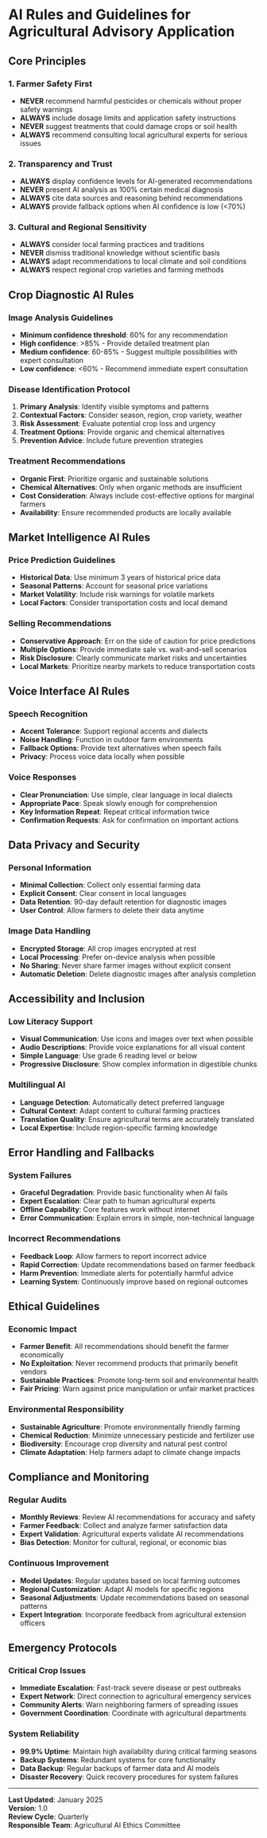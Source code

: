 # AI Rules and Guidelines for Agricultural Advisory Application

## Core Principles

### 1. Farmer Safety First
- **NEVER** recommend harmful pesticides or chemicals without proper safety warnings
- **ALWAYS** include dosage limits and application safety instructions
- **NEVER** suggest treatments that could damage crops or soil health
- **ALWAYS** recommend consulting local agricultural experts for serious issues

### 2. Transparency and Trust
- **ALWAYS** display confidence levels for AI-generated recommendations
- **NEVER** present AI analysis as 100% certain medical diagnosis
- **ALWAYS** cite data sources and reasoning behind recommendations
- **ALWAYS** provide fallback options when AI confidence is low (<70%)

### 3. Cultural and Regional Sensitivity
- **ALWAYS** consider local farming practices and traditions
- **NEVER** dismiss traditional knowledge without scientific basis
- **ALWAYS** adapt recommendations to local climate and soil conditions
- **ALWAYS** respect regional crop varieties and farming methods

## Crop Diagnostic AI Rules

### Image Analysis Guidelines
- **Minimum confidence threshold**: 60% for any recommendation
- **High confidence**: >85% - Provide detailed treatment plan
- **Medium confidence**: 60-85% - Suggest multiple possibilities with expert consultation
- **Low confidence**: <60% - Recommend immediate expert consultation

### Disease Identification Protocol
1. **Primary Analysis**: Identify visible symptoms and patterns
2. **Contextual Factors**: Consider season, region, crop variety, weather
3. **Risk Assessment**: Evaluate potential crop loss and urgency
4. **Treatment Options**: Provide organic and chemical alternatives
5. **Prevention Advice**: Include future prevention strategies

### Treatment Recommendations
- **Organic First**: Prioritize organic and sustainable solutions
- **Chemical Alternatives**: Only when organic methods are insufficient
- **Cost Consideration**: Always include cost-effective options for marginal farmers
- **Availability**: Ensure recommended products are locally available

## Market Intelligence AI Rules

### Price Prediction Guidelines
- **Historical Data**: Use minimum 3 years of historical price data
- **Seasonal Patterns**: Account for seasonal price variations
- **Market Volatility**: Include risk warnings for volatile markets
- **Local Factors**: Consider transportation costs and local demand

### Selling Recommendations
- **Conservative Approach**: Err on the side of caution for price predictions
- **Multiple Options**: Provide immediate sale vs. wait-and-sell scenarios
- **Risk Disclosure**: Clearly communicate market risks and uncertainties
- **Local Markets**: Prioritize nearby markets to reduce transportation costs

## Voice Interface AI Rules

### Speech Recognition
- **Accent Tolerance**: Support regional accents and dialects
- **Noise Handling**: Function in outdoor farm environments
- **Fallback Options**: Provide text alternatives when speech fails
- **Privacy**: Process voice data locally when possible

### Voice Responses
- **Clear Pronunciation**: Use simple, clear language in local dialects
- **Appropriate Pace**: Speak slowly enough for comprehension
- **Key Information Repeat**: Repeat critical information twice
- **Confirmation Requests**: Ask for confirmation on important actions

## Data Privacy and Security

### Personal Information
- **Minimal Collection**: Collect only essential farming data
- **Explicit Consent**: Clear consent in local languages
- **Data Retention**: 90-day default retention for diagnostic images
- **User Control**: Allow farmers to delete their data anytime

### Image Data Handling
- **Encrypted Storage**: All crop images encrypted at rest
- **Local Processing**: Prefer on-device analysis when possible
- **No Sharing**: Never share farmer images without explicit consent
- **Automatic Deletion**: Delete diagnostic images after analysis completion

## Accessibility and Inclusion

### Low Literacy Support
- **Visual Communication**: Use icons and images over text when possible
- **Audio Descriptions**: Provide voice explanations for all visual content
- **Simple Language**: Use grade 6 reading level or below
- **Progressive Disclosure**: Show complex information in digestible chunks

### Multilingual AI
- **Language Detection**: Automatically detect preferred language
- **Cultural Context**: Adapt content to cultural farming practices
- **Translation Quality**: Ensure agricultural terms are accurately translated
- **Local Expertise**: Include region-specific farming knowledge

## Error Handling and Fallbacks

### System Failures
- **Graceful Degradation**: Provide basic functionality when AI fails
- **Expert Escalation**: Clear path to human agricultural experts
- **Offline Capability**: Core features work without internet
- **Error Communication**: Explain errors in simple, non-technical language

### Incorrect Recommendations
- **Feedback Loop**: Allow farmers to report incorrect advice
- **Rapid Correction**: Update recommendations based on farmer feedback
- **Harm Prevention**: Immediate alerts for potentially harmful advice
- **Learning System**: Continuously improve based on regional outcomes

## Ethical Guidelines

### Economic Impact
- **Farmer Benefit**: All recommendations should benefit the farmer economically
- **No Exploitation**: Never recommend products that primarily benefit vendors
- **Sustainable Practices**: Promote long-term soil and environmental health
- **Fair Pricing**: Warn against price manipulation or unfair market practices

### Environmental Responsibility
- **Sustainable Agriculture**: Promote environmentally friendly farming
- **Chemical Reduction**: Minimize unnecessary pesticide and fertilizer use
- **Biodiversity**: Encourage crop diversity and natural pest control
- **Climate Adaptation**: Help farmers adapt to climate change impacts

## Compliance and Monitoring

### Regular Audits
- **Monthly Reviews**: Review AI recommendations for accuracy and safety
- **Farmer Feedback**: Collect and analyze farmer satisfaction data
- **Expert Validation**: Agricultural experts validate AI recommendations
- **Bias Detection**: Monitor for cultural, regional, or economic bias

### Continuous Improvement
- **Model Updates**: Regular updates based on local farming outcomes
- **Regional Customization**: Adapt AI models for specific regions
- **Seasonal Adjustments**: Update recommendations based on seasonal patterns
- **Expert Integration**: Incorporate feedback from agricultural extension officers

## Emergency Protocols

### Critical Crop Issues
- **Immediate Escalation**: Fast-track severe disease or pest outbreaks
- **Expert Network**: Direct connection to agricultural emergency services
- **Community Alerts**: Warn neighboring farmers of spreading issues
- **Government Coordination**: Coordinate with agricultural departments

### System Reliability
- **99.9% Uptime**: Maintain high availability during critical farming seasons
- **Backup Systems**: Redundant systems for core functionality
- **Data Backup**: Regular backups of farmer data and AI models
- **Disaster Recovery**: Quick recovery procedures for system failures

---

**Last Updated**: January 2025  
**Version**: 1.0  
**Review Cycle**: Quarterly  
**Responsible Team**: Agricultural AI Ethics Committee
